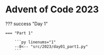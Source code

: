 # Advent of Code 2023

??? success "Day 1"

    === "Part 1"

        ```py linenums="1"
        --8<-- "src/2023/day01_part1.py"
        ```
